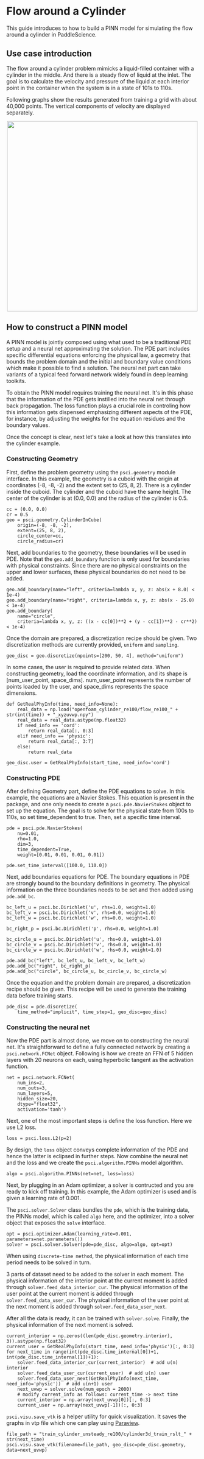 [//]: <> (title: Flow around a cylinder use case tutorial, author: Xiandong Liu @liuxiandong at baidu.com)


# Flow around a Cylinder

This guide introduces to how to build a PINN model for simulating the flow around a cylinder in PaddleScience.


## Use case introduction

The flow around a cylinder problem mimicks a liquid-filled container with a cylinder in the middle. And there is a steady flow of liquid at the inlet. 
The goal is to calculate the velocity and pressure of the liquid at each interior point in the container when the system is in a state of 101s to 110s.

Following graphs show the results generated from training a grid with about 40,000 points. The vertical components of velocity are displayed separately.


<div align="center">
<img src="../../docs/source/img/cylinder3d.gif" width = "500" align=center />
</div>


## How to construct a PINN model

A PINN model is jointly composed using what used to be a traditional PDE setup and a neural net approximating the solution. The PDE part includes specific differential equations enforcing the physical law, a geometry that bounds the problem domain and the initial and boundary value conditions which make it possible to find a solution. The neural net part can take variants of a typical feed forward network widely found in deep learning toolkits.

To obtain the PINN model requires training the neural net. It's in this phase that the information of the PDE gets instilled into the neural net through back propagation. The loss function plays a crucial role in controling how this information gets dispensed emphasizing different aspects of the PDE, for instance, by adjusting the weights for the equation residues and the boundary values.

Once the concept is clear, next let's take a look at how this translates into the cylinder example.



### Constructing Geometry

First, define the problem geometry using the `psci.geometry` module interface. In this example,
the geometry is a cuboid with the origin at coordinates (-8, -8, -2) and the extent set
to (25, 8, 2).  There is a cylinder inside the cuboid. 
The cylinder and the cuboid have the same height. 
The center of the cylinder is at (0.0, 0.0) and the radius of the cylinder is 0.5.

```
cc = (0.0, 0.0)
cr = 0.5
geo = psci.geometry.CylinderInCube(
    origin=(-8, -8, -2),
    extent=(25, 8, 2),
    circle_center=cc,
    circle_radius=cr)
```

Next, add boundaries to the geometry, these boundaries will be used in PDE. 
Note that the `geo.add_boundary` function is only used for boundaries with physical constraints. 
Since there are no physical constraints on the upper and lower surfaces, these physical boundaries do not need to be added.


```
geo.add_boundary(name="left", criteria=lambda x, y, z: abs(x + 8.0) < 1e-4)
geo.add_boundary(name="right", criteria=lambda x, y, z: abs(x - 25.0) < 1e-4)
geo.add_boundary(
    name="circle",
    criteria=lambda x, y, z: ((x - cc[0])**2 + (y - cc[1])**2 - cr**2) < 1e-4)
```

Once the domain are prepared, a discretization recipe should be given. 
Two discretization methods are currently provided, `uniform` and `sampling`.


```
geo_disc = geo.discretize(npoints=[200, 50, 4], method="uniform")
```

In some cases, the user is required to provide related data. 
When constructing geometry, load the coordinate information, and its shape is [num_user_point, space_dims]. 
num_user_point represents the number of points loaded by the user, and space_dims represents the space dimensions.


```
def GetRealPhyInfo(time, need_info=None):
    real_data = np.load("openfoam_cylinder_re100/flow_re100_" + str(int(time)) + "_xyzuvwp.npy")
    real_data = real_data.astype(np.float32)
    if need_info == 'cord':
        return real_data[:, 0:3]
    elif need_info == 'physic':
        return real_data[:, 3:7]
    else:
        return real_data

geo_disc.user = GetRealPhyInfo(start_time, need_info='cord')
```

### Constructing PDE

After defining Geometry part, define the PDE equations to solve. In this example, the equations are a 
Navier Stokes. This equation is present in the package, and one only needs to
create a `psci.pde.NavierStokes` object to set up the equation. 
The goal is to solve for the physical state from 100s to 110s, so set time_dependent to true. Then, set a specific time interval.


```
pde = psci.pde.NavierStokes(
    nu=0.01,
    rho=1.0,
    dim=3,
    time_dependent=True,
    weight=[0.01, 0.01, 0.01, 0.01])

pde.set_time_interval([100.0, 110.0])
```

Next, add boundaries equations for PDE. 
The boundary equations in PDE are strongly bound to the boundary definitions in geometry. 
The physical information on the three boundaries needs to be set and then added using `pde.add_bc`.

```
bc_left_u = psci.bc.Dirichlet('u', rhs=1.0, weight=1.0)
bc_left_v = psci.bc.Dirichlet('v', rhs=0.0, weight=1.0)
bc_left_w = psci.bc.Dirichlet('w', rhs=0.0, weight=1.0)

bc_right_p = psci.bc.Dirichlet('p', rhs=0.0, weight=1.0)

bc_circle_u = psci.bc.Dirichlet('u', rhs=0.0, weight=1.0)
bc_circle_v = psci.bc.Dirichlet('v', rhs=0.0, weight=1.0)
bc_circle_w = psci.bc.Dirichlet('w', rhs=0.0, weight=1.0)

pde.add_bc("left", bc_left_u, bc_left_v, bc_left_w)
pde.add_bc("right", bc_right_p)
pde.add_bc("circle", bc_circle_u, bc_circle_v, bc_circle_w)
```

Once the equation and the problem domain are prepared, a discretization recipe should be given. 
This recipe will be used to generate the training data before training starts. 

```
pde_disc = pde.discretize(
    time_method="implicit", time_step=1, geo_disc=geo_disc)
```

### Constructing the neural net

Now the PDE part is almost done, we move on to constructing the neural net.
It's straightforward to define a fully connected network by creating a `psci.network.FCNet` object.
Following is how we create an FFN of 5 hidden layers with 20 neurons on each, using hyperbolic
tangent as the activation function.

```
net = psci.network.FCNet(
    num_ins=2,
    num_outs=3,
    num_layers=5,
    hidden_size=20,
    dtype="float32",
    activation='tanh')
```

Next, one of the most important steps is define the loss function. Here we use L2 loss.

```
loss = psci.loss.L2(p=2)
```

By design, the `loss` object conveys complete information of the PDE and hence the
latter is eclipsed in further steps. Now combine the neural net and the loss and we
create the `psci.algorithm.PINNs` model algorithm.

```
algo = psci.algorithm.PINNs(net=net, loss=loss)
```

Next, by plugging in an Adam optimizer, a solver is contructed and you are ready
to kick off training. In this example, the Adam optimizer is used and is given
a learning rate of 0.001. 

The `psci.solver.Solver` class bundles the `pde`, which is the training data, the PINNs model, which is called `algo` here,
and the optimizer, into a solver object that exposes the `solve` interface.

```
opt = psci.optimizer.Adam(learning_rate=0.001, parameters=net.parameters())
solver = psci.solver.Solver(pde=pde_disc, algo=algo, opt=opt)
```

When using `discrete-time method`, the physical information of each time period needs to be solved in turn.

3 parts of dataset need to be added to the solver in each moment. 
The physical information of the interior point at the current moment is added through `solver.feed_data_interior_cur`. 
The physical information of the user point at the current moment is added through `solver.feed_data_user_cur`. 
The physical information of the user point at the next moment is added through `solver.feed_data_user_next`.

After all the data is ready, it can be trained with `solver.solve`. 
Finally, the physical information of the next moment is solved.

```
current_interior = np.zeros((len(pde_disc.geometry.interior), 3)).astype(np.float32)
current_user = GetRealPhyInfo(start_time, need_info='physic')[:, 0:3]
for next_time in range(int(pde_disc.time_internal[0])+1, int(pde_disc.time_internal[1])+1):
    solver.feed_data_interior_cur(current_interior)  # add u(n) interior
    solver.feed_data_user_cur(current_user)  # add u(n) user 
    solver.feed_data_user_next(GetRealPhyInfo(next_time, need_info='physic'))  # add u(n+1) user
    next_uvwp = solver.solve(num_epoch = 2000)
    # modify current_info as follows: current_time -> next time
    current_interior = np.array(next_uvwp[0])[:, 0:3]
    current_user = np.array(next_uvwp[-1])[:, 0:3]
```

`psci.visu.save_vtk` is a helper utility for quick visualization. It saves
the graphs in vtp file which one can play using [Paraview](https://www.paraview.org/).

```
file_path = "train_cylinder_unsteady_re100/cylinder3d_train_rslt_" + str(next_time)
psci.visu.save_vtk(filename=file_path, geo_disc=pde_disc.geometry, data=next_uvwp)
```
